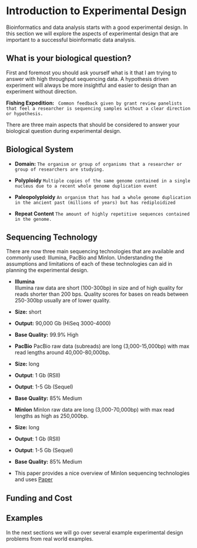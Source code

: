 # Introduction to Experimental Design

Bioinformatics and data analysis starts with a good experimental design.  In this section we will explore the aspects of experimental design that are important to a successful bioinformatic data analysis.

## What is your biological question?

First and foremost you should ask yourself what is it that I am trying to answer with high throughput sequencing data.  A hypothesis driven experiment will always be more insightful and easier to design than an experiment without direction.  

**Fishing Expedition:**  ```
Common feedback given by grant review panelists that feel a researcher is sequencing samples without a clear direction or hypothesis.```

There are three main aspects that should be considered to answer your biological question during experimental design.

## Biological System

- **Domain:**  ```The organism or group of organisms that a researcher or group of researchers are studying.```

- **Polyploidy** ```Multiple copies of the same genome contained in a single nucleus due to a recent whole genome duplication event ```

- **Paleopolyploidy**  ```An organism that has had a whole genome duplication in the ancient past (millions of years) but has rediploidized```

- **Repeat Content**   ```The amount of highly repetitive sequences contained in the genome.```


## Sequencing Technology
There are now three main sequencing technologies that are available and commonly used: Illumina, PacBio and MinIon.  Understanding the assumptions and limitations of each of these technologies can aid in planning the experimental design.

- **Illumina**  
Illumina raw data are short (100-300bp) in size and of high quality for reads shorter than 200 bps.  Quality scores for bases on reads between 250-300bp usually are of lower quality.
 - **Size:** short
 - **Output:** 90,000 Gb (HiSeq 3000-4000)
 - **Base Quality:** 99.9% High


- **PacBio**
PacBio raw data (subreads) are long (3,000-15,000bp) with max read lengths around 40,000-80,000bp.
 - **Size:** long
 - **Output**: 1 Gb (RSII)
 - **Output**: 1-5 Gb (Sequel)
 - **Base Quality:** 85% Medium


- **MinIon**
MinIon raw data are long (3,000-70,000bp) with max read lengths as high as 250,000bp.
 - **Size:** long
 - **Output**: 1 Gb (RSII)
 - **Output**: 1-5 Gb (Sequel)
 - **Base Quality:** 85% Medium
 - This paper provides a nice overview of MinIon sequencing technologies and uses [Paper](https://genomebiology.biomedcentral.com/articles/10.1186/s13059-016-1103-0)

## Funding and Cost


## Examples

In the next sections we will go over several example experimental design problems from real world examples.
